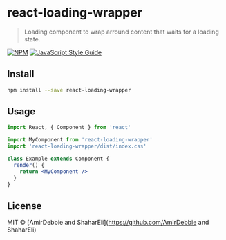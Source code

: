 # react-loading-wrapper

> Loading component to wrap arround content that waits for a loading state.

[![NPM](https://img.shields.io/npm/v/react-loading-wrapper.svg)](https://www.npmjs.com/package/react-loading-wrapper) [![JavaScript Style Guide](https://img.shields.io/badge/code_style-standard-brightgreen.svg)](https://standardjs.com)

## Install

```bash
npm install --save react-loading-wrapper
```

## Usage

```jsx
import React, { Component } from 'react'

import MyComponent from 'react-loading-wrapper'
import 'react-loading-wrapper/dist/index.css'

class Example extends Component {
  render() {
    return <MyComponent />
  }
}
```

## License

MIT © [AmirDebbie and ShaharEli](https://github.com/AmirDebbie and ShaharEli)
